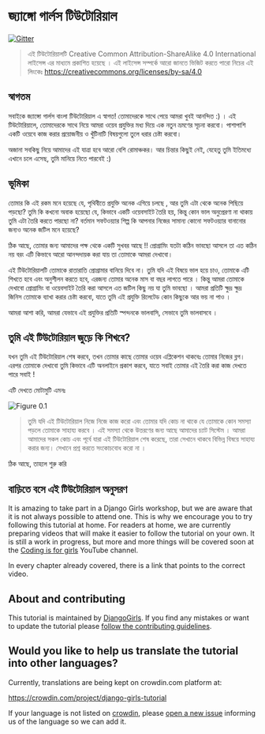 # জ্যাঙ্গো গার্লস টিউটোরিয়াল 

[![Gitter](https://badges.gitter.im/DjangoGirls/tutorial.svg)](https://gitter.im/DjangoGirls/tutorial)

> এই টিউটোরিয়ালটি Creative Common Attribution-ShareAlike 4.0 International লাইসেন্স এর মাধ্যমে প্রকাশিত হয়েছে । এই লাইসেন্স সম্পর্কে আরো জানতে ভিজিট করতে পারো নিচের এই লিংকেঃ https://creativecommons.org/licenses/by-sa/4.0 

## স্বাগতম 

সবাইকে জ্যাঙ্গো গার্লস বাংলা টিউটোরিয়াল এ স্বাগত! তোমাদেরকে সাথে পেয়ে আমরা খুবই আনন্দিত :) । এই টিউটোরিয়ালে, তোমাদেরকে সাথে নিয়ে আমরা ওয়েব প্রযুক্তির মধ্য দিয়ে এক নতুন ভ্রমণের সূচনা করবো। পাশাপাশি একটি ওয়েবে কাজ করার প্রয়োজনীয় ও খুঁটিনাটি বিষয়গুলো তুলে ধরার চেষ্টা করবো।

অজানা সবকিছু নিয়ে আমাদের এই যাত্রা হবে আরো বেশি রোমাঞ্চকর। আর চিন্তার কিছুই নেই, যেহেতু তুমি ইতিমধ্যে এখানে চলে এসেছ, তুমি মানিয়ে নিতে পারবেই :)

## ভূমিকা

তোমার কি এই রকম মনে হয়েছে যে, পৃথিবীতে প্রযুক্তি অনেক এগিয়ে চলছে , আর তুমি এটা থেকে অনেক পিছিয়ে পড়ছো? তুমি কি কখনো অবাক হয়েছো যে, কিভাবে একটি ওয়েবসাইট তৈরি হয়, কিন্তু কোন ভাল অনুপ্রেরণা না থাকায় তুমি এটা তৈরি করতে পারছো না? বর্তমান সফটওয়্যার শিল্প কি আপনার নিজের সামান্য কোনো সফটওয়্যার বানানোর জন্যও অনেক জটিল মনে হয়েছে?

ঠিক আছে, তোমার জন্য আমাদের পক্ষ থেকে একটি সুখবর আছে !! প্রোগ্রামিং যতটা কঠিন ভাবছো আসলে তা এত কঠিন নয় বরং এটি কিভাবে আরো আনন্দদায়ক করা যায় তা তোমাকে আমরা দেখাবো। 

এই টিউটোরিয়ালটি তোমাকে রাতারাতি প্রোগ্রামার বানিয়ে দিবে না। তুমি যদি এই বিষয়ে ভাল হয়ে চাও, তোমাকে এটি শিখতে হবে এবং অনুশীলন করতে হবে, এরজন্য তোমার অনেক মাস বা বছর লাগতে পারে । কিন্তু আমরা তোমাকে দেখাবো প্রোগ্রামিং বা ওয়েবসাইট তৈরি করা আসলে এত জটিল কিছু নয় যা তুমি ভাবছো । আমরা প্রতিটি ক্ষুদ্র ক্ষুদ্র জিনিস তোমাকে ব্যাখা করার চেষ্টা করবো, যাতে তুমি এই প্রযুক্তি রিলেটেড কোন কিছুকে আর ভয় না পাও । 

আমরা আশা করি, আমরা যেভাবে এই প্রযুক্তির প্রতিটি স্পন্দনকে ভালবাসি, সেভাবে তুমি ভালবাসবে । 

## তুমি এই টিউটোরিয়াল জুড়ে কি শিখবে? 

যখন তুমি এই টিউটোরিয়াল শেষ করবে, তখন তোমার কাছে তোমার ওয়েব এপ্লিকেশন থাকবেঃ তোমার নিজের ব্লগ। এরপর তোমাকে দেখাবো তুমি কিভাবে এটি অনলাইনে প্রকাশ করবে, যাতে সবাই তোমার এই তৈরি করা কাজ দেখতে পারে সবাই ! 

এটি দেখতে মোটামুটি এমনঃ 

![Figure 0.1](images/application.png)

> তুমি যদি এই টিউটোরিয়াল নিজে নিজে কাজ করো এবং তোমার যদি কোচ না থাকে যে তোমাকে কোন সমস্যা পড়লে তোমাকে সাহায্য করবে । এই সমস্যা থেকে উত্তরণের জন্য আছে আমাদের চ্যাট সিস্টেম । আমরা আমাদের সকল কোচ এবং পূর্বে যারা এই টিউটোরিয়াল শেষ করেছে, তারা সেখানে থাকবে বিভিন্ন বিষয়ে সাহায্য করার জন্য। সেখানে প্রশ্ন করতে সংকোচবোধ করো না । 

ঠিক আছে, তাহলে শুরু করি 

## বাড়িতে বসে এই টিউটোরিয়াল অনুসরণ 

It is amazing to take part in a Django Girls workshop, but we are aware that it is not always possible to attend one. This is why we encourage you to try following this tutorial at home. For readers at home, we are currently preparing videos that will make it easier to follow the tutorial on your own. It is still a work in progress, but more and more things will be covered soon at the [Coding is for girls](https://www.youtube.com/channel/UC0hNd2uW8jTR5K3KBzRuG2A/feed) YouTube channel.

In every chapter already covered, there is a link that points to the correct video.

## About and contributing

This tutorial is maintained by [DjangoGirls](https://djangogirls.org/). If you find any mistakes or want to update the tutorial please [follow the contributing guidelines](https://github.com/DjangoGirls/tutorial/blob/master/README.md).

## Would you like to help us translate the tutorial into other languages?

Currently, translations are being kept on crowdin.com platform at:

https://crowdin.com/project/django-girls-tutorial

If your language is not listed on [crowdin](https://crowdin.com/), please [open a new issue](https://github.com/DjangoGirls/tutorial/issues/new) informing us of the language so we can add it.